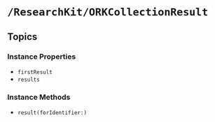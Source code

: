 # ``/ResearchKit/ORKCollectionResult``

<!-- The content below this line is auto-generated and is redundant. You should either incorporate it into your content above this line or delete it. -->

## Topics

### Instance Properties

- ``firstResult``
- ``results``

### Instance Methods

- ``result(forIdentifier:)``